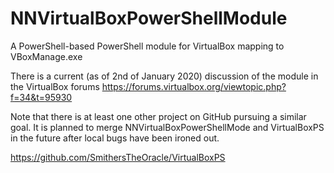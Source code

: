 # NNVirtualBoxPowerShellModule
A PowerShell-based PowerShell module for VirtualBox mapping to VBoxManage.exe

There is a current (as of 2nd of January 2020) discussion of the module in the VirtualBox forums
https://forums.virtualbox.org/viewtopic.php?f=34&t=95930

Note that there is at least one other project on GitHub pursuing a similar goal. It is planned to merge NNVirtualBoxPowerShellMode and VirtualBoxPS in the future after local bugs have been ironed out.

https://github.com/SmithersTheOracle/VirtualBoxPS


